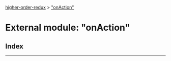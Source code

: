 [higher-order-redux](../README.md) > ["onAction"](../modules/_onaction_.md)

# External module: "onAction"

## Index

---


